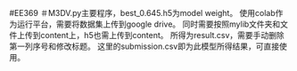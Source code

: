 #EE369
＃M3DV.py主要程序，best_0.645.h5为model weight。
使用colab作为运行平台，需要将数据集上传到google drive。
同时需要按照mylib文件夹和文件上传到content上，h5也需上传到content。
所得为result.csv，需要手动删除第一列序号和修改标题。
这里的submission.csv即为此模型所得结果，可直接使用。
